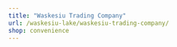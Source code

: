 ```yaml
---
title: "Waskesiu Trading Company"
url: /waskesiu-lake/waskesiu-trading-company/
shop: convenience
---
```

